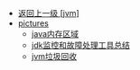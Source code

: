 - [返回上一级 [jvm]](面试/面试文章摘要/JavaGuide/java/jvm/)
- [pictures](面试/面试文章摘要/JavaGuide/java/jvm/pictures/)
  - [java内存区域](面试/面试文章摘要/JavaGuide/java/jvm/pictures/java内存区域/)
  - [jdk监控和故障处理工具总结](面试/面试文章摘要/JavaGuide/java/jvm/pictures/jdk监控和故障处理工具总结/)
  - [jvm垃圾回收](面试/面试文章摘要/JavaGuide/java/jvm/pictures/jvm垃圾回收/)
